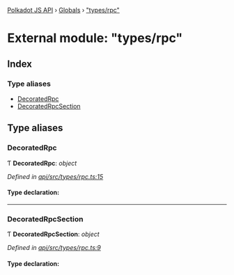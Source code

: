 [Polkadot JS API](../README.md) › [Globals](../globals.md) › ["types/rpc"](_types_rpc_.md)

# External module: "types/rpc"

## Index

### Type aliases

* [DecoratedRpc](_types_rpc_.md#decoratedrpc)
* [DecoratedRpcSection](_types_rpc_.md#decoratedrpcsection)

## Type aliases

###  DecoratedRpc

Ƭ **DecoratedRpc**: *object*

*Defined in [api/src/types/rpc.ts:15](https://github.com/polkadot-js/api/blob/7221a3637c/packages/api/src/types/rpc.ts#L15)*

#### Type declaration:

___

###  DecoratedRpcSection

Ƭ **DecoratedRpcSection**: *object*

*Defined in [api/src/types/rpc.ts:9](https://github.com/polkadot-js/api/blob/7221a3637c/packages/api/src/types/rpc.ts#L9)*

#### Type declaration:
